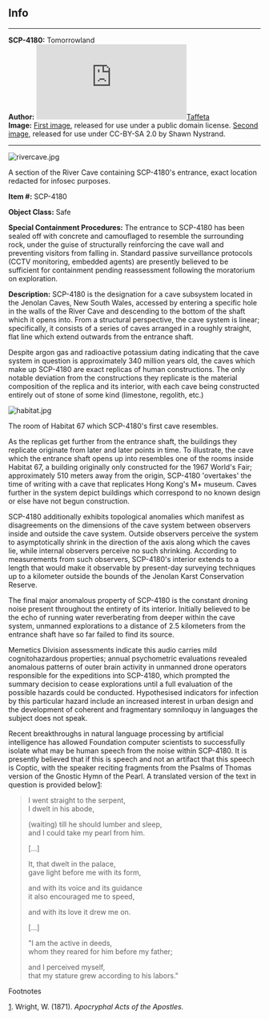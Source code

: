 Info
----

* * *

**SCP-4180:** Tomorrowland  
**Author:** [![Taffeta](http://www.wikidot.com/avatar.php?userid=2221240&amp;size=small&amp;timestamp=1599870350)](http://www.wikidot.com/user:info/taffeta)[Taffeta](http://www.wikidot.com/user:info/taffeta)  
**Image:** [First image](https://commons.wikimedia.org/wiki/File:Large_stalagmite_with_straws.jpg), released for use under a public domain license. [Second image](https://www.flickr.com/photos/the_webhamster/5339829519/), released for use under CC-BY-SA 2.0 by Shawn Nystrand.

* * *

![rivercave.jpg](http://scp-wiki.wdfiles.com/local--files/scp-4180/rivercave.jpg)

A section of the River Cave containing SCP-4180's entrance, exact location redacted for infosec purposes.

**Item #:** SCP-4180

**Object Class:** Safe

**Special Containment Procedures:** The entrance to SCP-4180 has been sealed off with concrete and camouflaged to resemble the surrounding rock, under the guise of structurally reinforcing the cave wall and preventing visitors from falling in. Standard passive surveillance protocols (CCTV monitoring, embedded agents) are presently believed to be sufficient for containment pending reassessment following the moratorium on exploration.

**Description:** SCP-4180 is the designation for a cave subsystem located in the Jenolan Caves, New South Wales, accessed by entering a specific hole in the walls of the River Cave and descending to the bottom of the shaft which it opens into. From a structural perspective, the cave system is linear; specifically, it consists of a series of caves arranged in a roughly straight, flat line which extend outwards from the entrance shaft.

Despite argon gas and radioactive potassium dating indicating that the cave system in question is approximately 340 million years old, the caves which make up SCP-4180 are exact replicas of human constructions. The only notable deviation from the constructions they replicate is the material composition of the replica and its interior, with each cave being constructed entirely out of stone of some kind (limestone, regolith, etc.)

![habitat.jpg](http://scp-wiki.wdfiles.com/local--files/scp-4180/habitat.jpg)

The room of Habitat 67 which SCP-4180's first cave resembles.

As the replicas get further from the entrance shaft, the buildings they replicate originate from later and later points in time. To illustrate, the cave which the entrance shaft opens up into resembles one of the rooms inside Habitat 67, a building originally only constructed for the 1967 World's Fair; approximately 510 meters away from the origin, SCP-4180 'overtakes' the time of writing with a cave that replicates Hong Kong's M+ museum. Caves further in the system depict buildings which correspond to no known design or else have not begun construction.

SCP-4180 additionally exhibits topological anomalies which manifest as disagreements on the dimensions of the cave system between observers inside and outside the cave system. Outside observers perceive the system to asymptotically shrink in the direction of the axis along which the caves lie, while internal observers perceive no such shrinking. According to measurements from such observers, SCP-4180's interior extends to a length that would make it observable by present-day surveying techniques up to a kilometer outside the bounds of the Jenolan Karst Conservation Reserve.

The final major anomalous property of SCP-4180 is the constant droning noise present throughout the entirety of its interior. Initially believed to be the echo of running water reverberating from deeper within the cave system, unmanned explorations to a distance of 2.5 kilometers from the entrance shaft have so far failed to find its source.

Memetics Division assessments indicate this audio carries mild cognitohazardous properties; annual psychometric evaluations revealed anomalous patterns of outer brain activity in unmanned drone operators responsible for the expeditions into SCP-4180, which prompted the summary decision to cease explorations until a full evaluation of the possible hazards could be conducted. Hypothesised indicators for infection by this particular hazard include an increased interest in urban design and the development of coherent and fragmentary somniloquy in languages the subject does not speak.

Recent breakthroughs in natural language processing by artificial intelligence has allowed Foundation computer scientists to successfully isolate what may be human speech from the noise within SCP-4180. It is presently believed that if this is speech and not an artifact that this speech is Coptic, with the speaker reciting fragments from the Psalms of Thomas version of the Gnostic Hymn of the Pearl. A translated version of the text in question is provided below[1](javascript:;):

> I went straight to the serpent,  
> I dwelt in his abode,
> 
> (waiting) till he should lumber and sleep,  
> and I could take my pearl from him.
> 
> \[…\]
> 
> It, that dwelt in the palace,  
> gave light before me with its form,
> 
> and with its voice and its guidance  
> it also encouraged me to speed,
> 
> and with its love it drew me on.
> 
> \[…\]
> 
> "I am the active in deeds,  
> whom they reared for him before my father;
> 
> and I perceived myself,  
> that my stature grew according to his labors."

Footnotes

[1](javascript:;). Wright, W. (1871). _Apocryphal Acts of the Apostles._